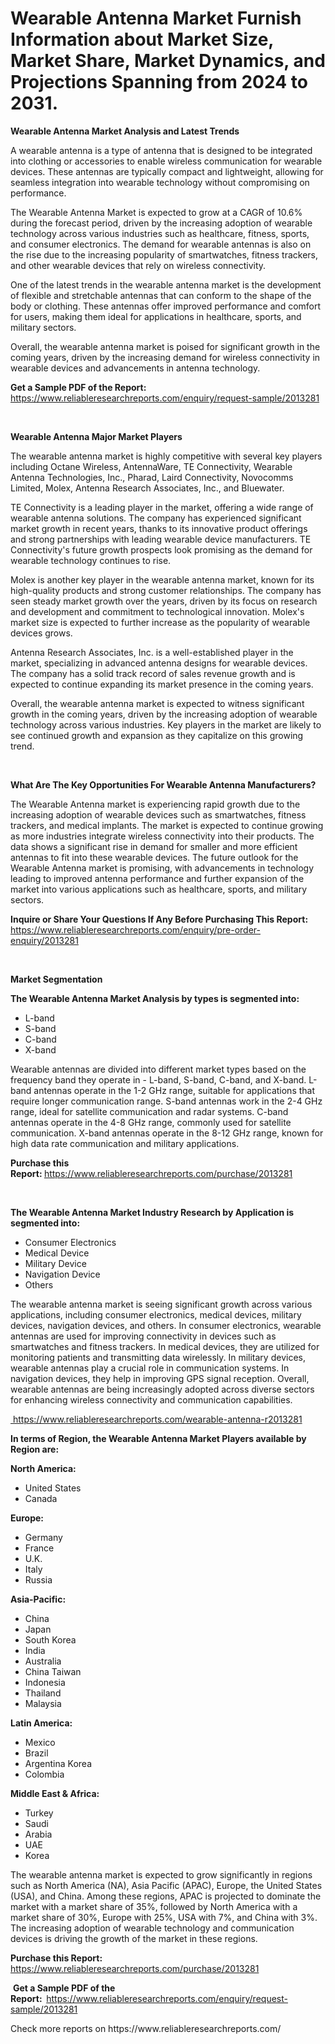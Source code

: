 <p><h1>Wearable Antenna Market Furnish Information about Market Size, Market Share, Market Dynamics, and Projections Spanning from 2024 to 2031.</h1></p><p><strong>Wearable Antenna Market Analysis and Latest Trends</strong></p>
<p><p>A wearable antenna is a type of antenna that is designed to be integrated into clothing or accessories to enable wireless communication for wearable devices. These antennas are typically compact and lightweight, allowing for seamless integration into wearable technology without compromising on performance.</p><p>The Wearable Antenna Market is expected to grow at a CAGR of 10.6% during the forecast period, driven by the increasing adoption of wearable technology across various industries such as healthcare, fitness, sports, and consumer electronics. The demand for wearable antennas is also on the rise due to the increasing popularity of smartwatches, fitness trackers, and other wearable devices that rely on wireless connectivity.</p><p>One of the latest trends in the wearable antenna market is the development of flexible and stretchable antennas that can conform to the shape of the body or clothing. These antennas offer improved performance and comfort for users, making them ideal for applications in healthcare, sports, and military sectors.</p><p>Overall, the wearable antenna market is poised for significant growth in the coming years, driven by the increasing demand for wireless connectivity in wearable devices and advancements in antenna technology.</p></p>
<p><strong>Get a Sample PDF of the Report:&nbsp;</strong> <a href="https://www.reliableresearchreports.com/enquiry/request-sample/2013281">https://www.reliableresearchreports.com/enquiry/request-sample/2013281</a></p>
<p>&nbsp;</p>
<p><strong>Wearable Antenna Major Market Players</strong></p>
<p><p>The wearable antenna market is highly competitive with several key players including Octane Wireless, AntennaWare, TE Connectivity, Wearable Antenna Technologies, Inc., Pharad, Laird Connectivity, Novocomms Limited, Molex, Antenna Research Associates, Inc., and Bluewater. </p><p>TE Connectivity is a leading player in the market, offering a wide range of wearable antenna solutions. The company has experienced significant market growth in recent years, thanks to its innovative product offerings and strong partnerships with leading wearable device manufacturers. TE Connectivity's future growth prospects look promising as the demand for wearable technology continues to rise.</p><p>Molex is another key player in the wearable antenna market, known for its high-quality products and strong customer relationships. The company has seen steady market growth over the years, driven by its focus on research and development and commitment to technological innovation. Molex's market size is expected to further increase as the popularity of wearable devices grows.</p><p>Antenna Research Associates, Inc. is a well-established player in the market, specializing in advanced antenna designs for wearable devices. The company has a solid track record of sales revenue growth and is expected to continue expanding its market presence in the coming years.</p><p>Overall, the wearable antenna market is expected to witness significant growth in the coming years, driven by the increasing adoption of wearable technology across various industries. Key players in the market are likely to see continued growth and expansion as they capitalize on this growing trend.</p></p>
<p>&nbsp;</p>
<p><strong>What Are The Key Opportunities For Wearable Antenna Manufacturers?</strong></p>
<p><p>The Wearable Antenna market is experiencing rapid growth due to the increasing adoption of wearable devices such as smartwatches, fitness trackers, and medical implants. The market is expected to continue growing as more industries integrate wireless connectivity into their products. The data shows a significant rise in demand for smaller and more efficient antennas to fit into these wearable devices. The future outlook for the Wearable Antenna market is promising, with advancements in technology leading to improved antenna performance and further expansion of the market into various applications such as healthcare, sports, and military sectors.</p></p>
<p><strong>Inquire or Share Your Questions If Any Before Purchasing This Report:</strong> <a href="https://www.reliableresearchreports.com/enquiry/pre-order-enquiry/2013281">https://www.reliableresearchreports.com/enquiry/pre-order-enquiry/2013281</a></p>
<p>&nbsp;</p>
<p><strong>Market Segmentation</strong></p>
<p><strong>The Wearable Antenna Market Analysis by types is segmented into:</strong></p>
<p><ul><li>L-band</li><li>S-band</li><li>C-band</li><li>X-band</li></ul></p>
<p><p>Wearable antennas are divided into different market types based on the frequency band they operate in - L-band, S-band, C-band, and X-band. L-band antennas operate in the 1-2 GHz range, suitable for applications that require longer communication range. S-band antennas work in the 2-4 GHz range, ideal for satellite communication and radar systems. C-band antennas operate in the 4-8 GHz range, commonly used for satellite communication. X-band antennas operate in the 8-12 GHz range, known for high data rate communication and military applications.</p></p>
<p><strong>Purchase this Report:&nbsp;</strong><a href="https://www.reliableresearchreports.com/purchase/2013281">https://www.reliableresearchreports.com/purchase/2013281</a></p>
<p>&nbsp;</p>
<p><strong>The Wearable Antenna Market Industry Research by Application is segmented into:</strong></p>
<p><ul><li>Consumer Electronics</li><li>Medical Device</li><li>Military Device</li><li>Navigation Device</li><li>Others</li></ul></p>
<p><p>The wearable antenna market is seeing significant growth across various applications, including consumer electronics, medical devices, military devices, navigation devices, and others. In consumer electronics, wearable antennas are used for improving connectivity in devices such as smartwatches and fitness trackers. In medical devices, they are utilized for monitoring patients and transmitting data wirelessly. In military devices, wearable antennas play a crucial role in communication systems. In navigation devices, they help in improving GPS signal reception. Overall, wearable antennas are being increasingly adopted across diverse sectors for enhancing wireless connectivity and communication capabilities.</p></p>
<p><a href="https://www.reliableresearchreports.com/wearable-antenna-r2013281">&nbsp;https://www.reliableresearchreports.com/wearable-antenna-r2013281</a></p>
<p><strong>In terms of Region, the Wearable Antenna Market Players available by Region are:</strong></p>
<p>
    <p> <strong> North America: </strong>
        <ul>
            <li>United States</li>
            <li>Canada</li>
        </ul>
        </p> 
    <p> <strong> Europe: </strong>
        <ul>
            <li>Germany</li>
            <li>France</li>
            <li>U.K.</li>
            <li>Italy</li>
            <li>Russia</li>
        </ul>
        </p> 
    <p> <strong> Asia-Pacific: </strong>
        <ul>
            <li>China</li>
            <li>Japan</li>
            <li>South Korea</li>
            <li>India</li>
            <li>Australia</li>
            <li>China Taiwan</li>
            <li>Indonesia</li>
            <li>Thailand</li>
            <li>Malaysia</li>
        </ul>
        </p> 
    <p> <strong> Latin America: </strong>
        <ul>
            <li>Mexico</li>
            <li>Brazil</li>
            <li>Argentina Korea</li>
            <li>Colombia</li>
        </ul>
        </p> 
    <p> <strong> Middle East & Africa: </strong>
        <ul>
            <li>Turkey</li>
            <li>Saudi</li>
            <li>Arabia</li>
            <li>UAE</li>
            <li>Korea</li>
        </ul>
    </p>
    </p>
<p><p>The wearable antenna market is expected to grow significantly in regions such as North America (NA), Asia Pacific (APAC), Europe, the United States (USA), and China. Among these regions, APAC is projected to dominate the market with a market share of 35%, followed by North America with a market share of 30%, Europe with 25%, USA with 7%, and China with 3%. The increasing adoption of wearable technology and communication devices is driving the growth of the market in these regions.</p></p>
<p><strong>Purchase this Report: </strong><a href="https://www.reliableresearchreports.com/purchase/2013281">https://www.reliableresearchreports.com/purchase/2013281</a></p>
<p>&nbsp;<strong>Get a Sample PDF of the Report:&nbsp;&nbsp;</strong><a href="https://www.reliableresearchreports.com/enquiry/request-sample/2013281">https://www.reliableresearchreports.com/enquiry/request-sample/2013281</a></p>
<p><strong></strong></p>
<p>Check more reports on https://www.reliableresearchreports.com/</p>